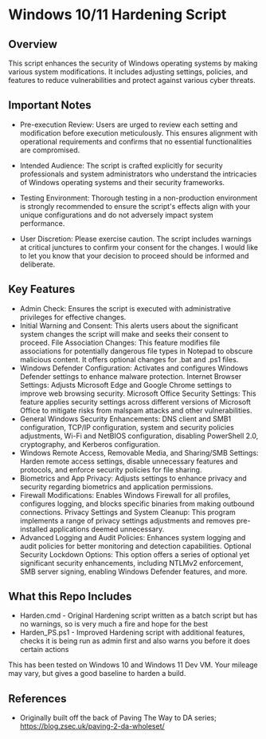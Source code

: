 # Windows 10/11 Hardening Script 
## Overview
This script enhances the security of Windows operating systems by making various system modifications. It includes adjusting settings, policies, and features to reduce vulnerabilities and protect against various cyber threats.

## Important Notes
- Pre-execution Review: Users are urged to review each setting and modification before execution meticulously. This ensures alignment with operational requirements and confirms that no essential functionalities are compromised.

- Intended Audience: The script is crafted explicitly for security professionals and system administrators who understand the intricacies of Windows operating systems and their security frameworks.

- Testing Environment: Thorough testing in a non-production environment is strongly recommended to ensure the script's effects align with your unique configurations and do not adversely impact system performance.

- User Discretion: Please exercise caution. The script includes warnings at critical junctures to confirm your consent for the changes. I would like to let you know that your decision to proceed should be informed and deliberate.

## Key Features
- Admin Check: Ensures the script is executed with administrative privileges for effective changes.
- Initial Warning and Consent: This alerts users about the significant system changes the script will make and seeks their consent to proceed.
File Association Changes: This feature modifies file associations for potentially dangerous file types in Notepad to obscure malicious content. It offers optional changes for .bat and .ps1 files.
- Windows Defender Configuration: Activates and configures Windows Defender settings to enhance malware protection.
Internet Browser Settings: Adjusts Microsoft Edge and Google Chrome settings to improve web browsing security.
Microsoft Office Security Settings: This feature applies security settings across different versions of Microsoft Office to mitigate risks from malspam attacks and other vulnerabilities.
- General Windows Security Enhancements: DNS client and SMB1 configuration, TCP/IP configuration, system and security policies adjustments, Wi-Fi and NetBIOS configuration, disabling PowerShell 2.0, cryptography, and Kerberos configuration.
- Windows Remote Access, Removable Media, and Sharing/SMB Settings: Harden remote access settings, disable unnecessary features and protocols, and enforce security policies for file sharing.
- Biometrics and App Privacy: Adjusts settings to enhance privacy and security regarding biometrics and application permissions.
- Firewall Modifications: Enables Windows Firewall for all profiles, configures logging, and blocks specific binaries from making outbound connections.
Privacy Settings and System Cleanup: This program implements a range of privacy settings adjustments and removes pre-installed applications deemed unnecessary.
- Advanced Logging and Audit Policies: Enhances system logging and audit policies for better monitoring and detection capabilities.
Optional Security Lockdown Options: This option offers a series of optional yet significant security enhancements, including NTLMv2 enforcement, SMB server signing, enabling Windows Defender features, and more.

## What this Repo Includes

- Harden.cmd - Original Hardening script written as a batch script but has no warnings, so is very much a fire and hope for the best
- Harden_PS.ps1 - Improved Hardening script with additional features, checks it is being run as admin first and also warns you before it does certain actions

This has been tested on Windows 10 and Windows 11 Dev VM. Your mileage may vary, but gives a good baseline to harden a build.

## References
- Originally built off the back of Paving The Way to DA series; https://blog.zsec.uk/paving-2-da-wholeset/
